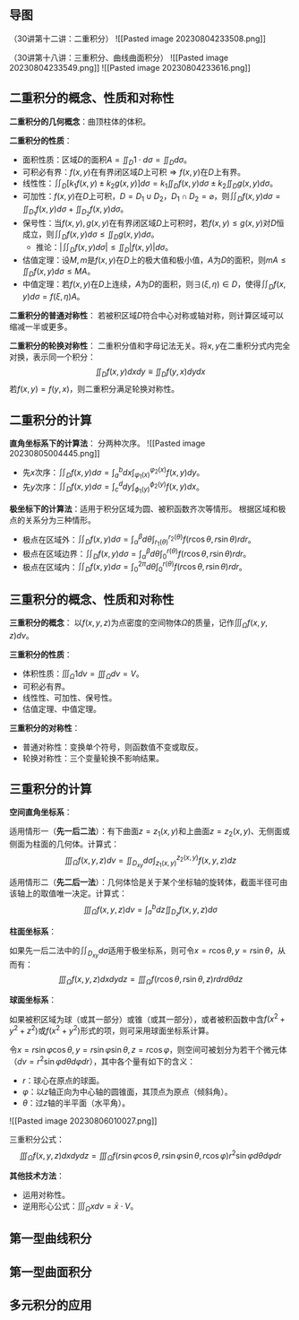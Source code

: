 
## 导图

（30讲第十二讲：二重积分）
![[Pasted image 20230804233508.png]]

（30讲第十八讲：三重积分、曲线曲面积分）
![[Pasted image 20230804233549.png]]
![[Pasted image 20230804233616.png]]

## 二重积分的概念、性质和对称性

**二重积分的几何概念**：曲顶柱体的体积。

**二重积分的性质**：
- 面积性质：区域$D$的面积$A=\displaystyle\iint_D 1\cdot d\sigma=\displaystyle\iint_D d\sigma$。
- 可积必有界：$f(x,y)$在有界闭区域$D$上可积$\Rightarrow f(x,y)$在$D$上有界。
- 线性性：$\displaystyle\iint_{D} [k_1f(x,y)\pm k_2g(x,y)]d\sigma=k_1\displaystyle\iint_D f(x,y)d\sigma\pm k_2\displaystyle\iint_D g(x,y)d\sigma$。
- 可加性：$f(x,y)$在$D$上可积，$D=D_1\cup D_2$，$D_1\cap D_2=\varnothing$，则$\displaystyle\iint_D f(x,y)d\sigma=\displaystyle\iint_{D_1} f(x,y)d\sigma+\displaystyle\iint_{D_2} f(x,y)d\sigma$。
- 保号性：当$f(x,y),g(x,y)$在有界闭区域$D$上可积时，若$f(x,y)\le g(x,y)$对$D$恒成立，则$\displaystyle\iint_D f(x,y)d\sigma\le \displaystyle\iint_D g(x,y)d\sigma$。
	- 推论：$\left|\displaystyle\iint_D f(x,y)d\sigma\right|\le \displaystyle\iint_D \left|f(x,y)\right|d\sigma$。
- 估值定理：设$M,m$是$f(x,y)$在$D$上的极大值和极小值，$A$为$D$的面积，则$mA\le \displaystyle\iint_D f(x,y)d\sigma\le MA$。
- 中值定理：若$f(x,y)$在$D$上连续，$A$为$D$的面积，则$\exists (\xi,\eta)\in D$，使得$\displaystyle\iint_D f(x,y)d\sigma=f(\xi,\eta)A$。

**二重积分的普通对称性**：
若被积区域$D$符合中心对称或轴对称，则计算区域可以缩减一半或更多。

**二重积分的轮换对称性**：
二重积分值和字母记法无关。将$x,y$在二重积分式内完全对换，表示同一个积分：
$$
\iint_D f(x,y)dxdy\equiv\iint_D f(y,x)dydx
$$
若$f(x,y)=f(y,x)$，则二重积分满足轮换对称性。

## 二重积分的计算

**直角坐标系下的计算法**：
分两种次序。
![[Pasted image 20230805004445.png]]
- 先$x$次序：$\displaystyle\iint_D f(x,y)d\sigma=\displaystyle\int_a^b dx\displaystyle\int_{\varphi_1(x)}^{\varphi_2(x)} f(x,y)dy$。
- 先$y$次序：$\displaystyle\iint_D f(x,y)d\sigma=\displaystyle\int_c^d dy\displaystyle\int_{\phi_1(y)}^{\phi_2(y)} f(x,y)dx$。

**极坐标下的计算法**：适用于积分区域为圆、被积函数齐次等情形。
根据区域和极点的关系分为三种情形。
- 极点在区域外：$\displaystyle\iint_D f(x,y)d\sigma=\displaystyle\int_\alpha^\beta d\theta\int_{r_1(\theta)}^{r_2(\theta)} f(r\cos\theta,r\sin\theta)rdr$。
- 极点在区域边界：$\displaystyle\iint_D f(x,y)d\sigma=\displaystyle\int_\alpha^\beta d\theta\int_{0}^{r(\theta)} f(r\cos\theta,r\sin\theta)rdr$。
- 极点在区域内：$\displaystyle\iint_D f(x,y)d\sigma=\displaystyle\int_{0}^{2\pi} d\theta\int_{0}^{r(\theta)} f(r\cos\theta,r\sin\theta)rdr$。

## 三重积分的概念、性质和对称性

**三重积分的概念**：
以$f(x,y,z)$为点密度的空间物体$\Omega$的质量，记作$\displaystyle\iiint_{\Omega} f(x,y,z)dv$。

**三重积分的性质**：
- 体积性质：$\displaystyle\iiint_\Omega 1dv=\displaystyle\iiint_\Omega dv=V$。
- 可积必有界。
- 线性性、可加性、保号性。
- 估值定理、中值定理。

**三重积分的对称性**：
- 普通对称性：变换单个符号，则函数值不变或取反。
- 轮换对称性：三个变量轮换不影响结果。

## 三重积分的计算

**空间直角坐标系**：

适用情形一（**先一后二法**）：有下曲面$z=z_1(x,y)$和上曲面$z=z_2(x,y)$、无侧面或侧面为柱面的几何体。计算式：
$$
\iiint_\Omega f(x,y,z)dv=\iint_{D_{xy}}d\sigma \int_{z_1(x,y)}^{z_2(x,y)} f(x,y,z)dz
$$

适用情形二（**先二后一法**）：几何体恰是关于某个坐标轴的旋转体，截面半径可由该轴上的取值唯一决定。计算式：
$$
\iiint_\Omega f(x,y,z)dv=\int_a^b dz\iint_{D_z} f(x,y,z)d\sigma
$$

**柱面坐标系**：

如果先一后二法中的$\displaystyle\iint_{D_{xy}} d\sigma$适用于极坐标系，则可令$x=r\cos\theta,y=r\sin\theta$，从而有：
$$
\iiint_\Omega f(x,y,z)dxdydz=\iiint_\Omega f(r\cos\theta,r\sin\theta,z)rdrd\theta dz
$$

**球面坐标系**：

如果被积区域为球（或其一部分）或锥（或其一部分），或者被积函数中含$f(x^2+y^2+z^2)$或$f(x^2+y^2)$形式的项，则可采用球面坐标系计算。

令$x=r\sin\varphi\cos\theta,y=r\sin\varphi\sin\theta,z=r\cos\varphi$，则空间可被划分为若干个微元体（$dv=r^2\sin\varphi d\theta d\varphi dr$），其中各个量有如下的含义：
- $r$：球心在原点的球面。
- $\varphi$：以$z$轴正向为中心轴的圆锥面，其顶点为原点（倾斜角）。
- $\theta$：过$z$轴的半平面（水平角）。

![[Pasted image 20230806010027.png]]

三重积分公式：
$$
\iiint_\Omega f(x,y,z)dxdydz=\iiint_\Omega f(r\sin\varphi\cos\theta,r\sin\varphi\sin\theta,r\cos\varphi)r^2\sin\varphi d\theta d\varphi dr
$$

**其他技术方法**：
- 运用对称性。
- 逆用形心公式：$\displaystyle\iiint_\Omega xdv=\bar{x}\cdot V$。

## 第一型曲线积分

## 第一型曲面积分

## 多元积分的应用
